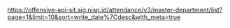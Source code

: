 https://offensive-api-sit.sig.nisp.id/attendance/v3/master-department/list?page=1&limit=10&sort=write_date%7Cdesc&with_meta=true

